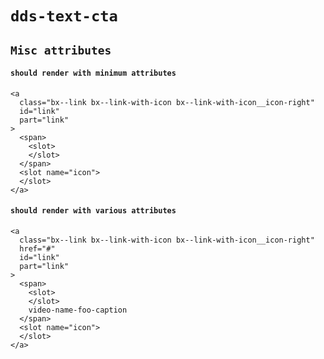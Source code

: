# `dds-text-cta`

## `Misc attributes`

####   `should render with minimum attributes`

```
<a
  class="bx--link bx--link-with-icon bx--link-with-icon__icon-right"
  id="link"
  part="link"
>
  <span>
    <slot>
    </slot>
  </span>
  <slot name="icon">
  </slot>
</a>

```

####   `should render with various attributes`

```
<a
  class="bx--link bx--link-with-icon bx--link-with-icon__icon-right"
  href="#"
  id="link"
  part="link"
>
  <span>
    <slot>
    </slot>
    video-name-foo-caption
  </span>
  <slot name="icon">
  </slot>
</a>

```

